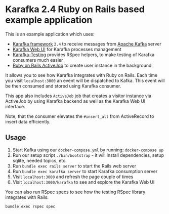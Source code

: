 # Karafka 2.4 Ruby on Rails based example application

This is an example application which uses:

- [Karafka framework](https://github.com/karafka/karafka) `2.4` to receive messages from [Apache Kafka](http://kafka.apache.org/) server
- [Karafka Web UI](https://github.com/karafka/karafka-web) for Karafka processes management
- [Karafka-Testing](https://github.com/karafka/testing) provides RSpec helpers, to make testing of Karafka consumers much easier
- [Ruby on Rails ActiveJob](https://edgeguides.rubyonrails.org/active_job_basics.html) to create user instance in the background 

It allows you to see how Karafka integrates with Ruby on Rails. Each time you visit `localhost:3000` an event will be dispatched to Kafka. This event will be then consumed and stored using Karafka consumer.

This app also includes `ActiveJob` job that creates a visitor instance via ActiveJob by using Karafka backend as well as the Karafka Web UI interface.

Note, that the consumer elevates the `#insert_all` from ActiveRecord to insert data efficiently.

## Usage

1. Start Kafka using our `docker-compose.yml` by running: `docker-compose up`
2. Run our setup script `./bin/bootstrap` - it will install dependencies, setup sqlite, needed topics, etc.
3. Run `bundle exec rails server` to start the Rails web server
4. Run `bundle exec karafka server` to start Karafka consumption server
5. Visit `localhost:3000` and refresh the page couple of times
6. Visit `localhost:3000/karafka` to see and explore the Karafka Web UI

You can also run RSpec specs to see how the testing RSpec library integrates with Rails:

```
bundle exec rspec spec
```
